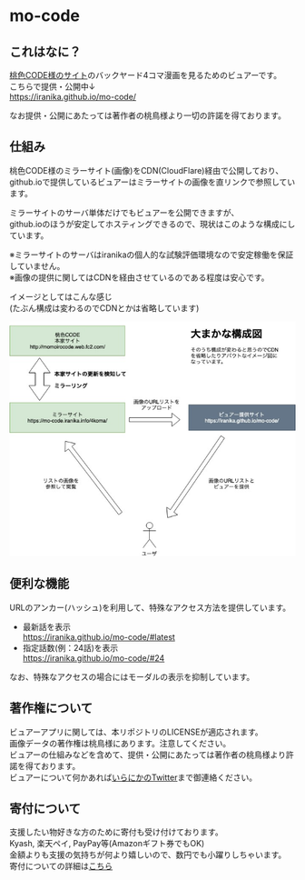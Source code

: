 # mo-code

## これはなに？

[桃色CODE様のサイト](http://momoirocode.web.fc2.com/)のバックヤード4コマ漫画を見るためのビュアーです。  
こちらで提供・公開中↓  
https://iranika.github.io/mo-code/

なお提供・公開にあたっては著作者の桃鳥様より一切の許諾を得ております。

## 仕組み

桃色CODE様のミラーサイト(画像)をCDN(CloudFlare)経由で公開しており、  
github.ioで提供しているビュアーはミラーサイトの画像を直リンクで参照しています。  

ミラーサイトのサーバ単体だけでもビュアーを公開できますが、  
github.ioのほうが安定してホスティングできるので、現状はこのような構成にしています。  

※ミラーサイトのサーバはiranikaの個人的な試験評価環境なので安定稼働を保証していません。  
※画像の提供に関してはCDNを経由させているのである程度は安心です。  

イメージとしてはこんな感じ  
(たぶん構成は変わるのでCDNとかは省略しています)  

![](./struct2.jpg)

## 便利な機能

URLのアンカー(ハッシュ)を利用して、特殊なアクセス方法を提供しています。    
* 最新話を表示  
https://iranika.github.io/mo-code/#latest
* 指定話数(例：24話)を表示  
https://iranika.github.io/mo-code/#24

なお、特殊なアクセスの場合にはモーダルの表示を抑制しています。  

## 著作権について

ビュアーアプリに関しては、本リポジトリのLICENSEが適応されます。  
画像データの著作権は桃鳥様にあります。注意してください。  
ビュアーの仕組みなどを含めて、提供・公開にあたっては著作者の桃鳥様より許諾を得ております。  
ビュアーについて何かあれば[いらにかのTwitter](https://twitter.com/happy_packet)まで御連絡ください。  


## 寄付について

支援したい物好きな方のために寄付も受け付けております。  
Kyash, 楽天ペイ, PayPay等(Amazonギフト券でもOK)  
金額よりも支援の気持ちが何より嬉しいので、数円でも小躍りしちゃいます。  
寄付についての詳細は[こちら](https://github.com/iranika/iranika.github.io)